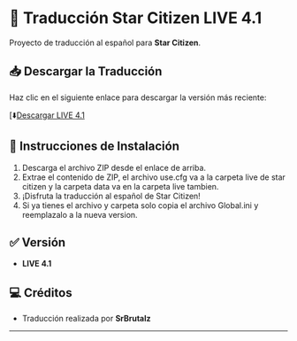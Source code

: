 # 🚀 Traducción Star Citizen LIVE 4.1

Proyecto de traducción al español para **Star Citizen**.

## 📥 Descargar la Traducción
Haz clic en el siguiente enlace para descargar la versión más reciente:

[⬇️[Descargar LIVE 4.1](https://raw.githubusercontent.com/SrBrutalz/Traduccion-sc/main/LIVE%204.1.zip)


## 📄 Instrucciones de Instalación
1. Descarga el archivo ZIP desde el enlace de arriba.
2. Extrae el contenido de ZIP, el archivo use.cfg va a la carpeta live de star citizen y la carpeta data va en la carpeta live tambien.
3. ¡Disfruta la traducción al español de Star Citizen!
4. Si ya tienes el archivo y carpeta solo copia el archivo Global.ini y reemplazalo a la nueva version.
## ✅ Versión
- **LIVE 4.1**

## 💻 Créditos
- Traducción realizada por **SrBrutalz**

---
